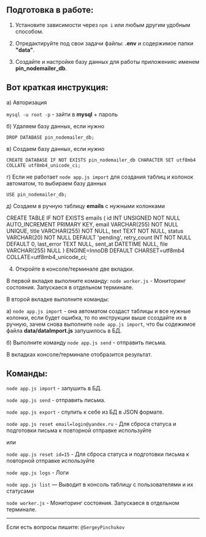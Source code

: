 
## Подготовка в работе:

1) Установите зависимости через `npm i`  или любым другим удобным способом.

2) Отредактируйте под свои задачи файлы: **.env** и содержимое папки **"data"**.

3) Создайте и настройке базу данных для работы приложенияс именем **pin_nodemailer_db**.


## Вот краткая инструкция:

а) Авторизация

`mysql -u root -p` - зайти в **mysql** + пароль

б) Удаляем базу данных, если нужно

`DROP DATABASE pin_nodemailer_db;`

в) Создаем базу данных, если нужно

`CREATE DATABASE IF NOT EXISTS pin_nodemailer_db CHARACTER SET utf8mb4 COLLATE utf8mb4_unicode_ci;`

г) Если не работает `node app.js import` для создания таблиц и колонок автоматом, то выбираем базу данных

`USE pin_nodemailer_db;`

д) Cоздаем в ручную таблицу **emails** с нужными колонками

CREATE TABLE IF NOT EXISTS emails (
  id INT UNSIGNED NOT NULL AUTO_INCREMENT PRIMARY KEY,
  email VARCHAR(255) NOT NULL UNIQUE,
  title VARCHAR(255) NOT NULL,
  text TEXT NOT NULL,
  status VARCHAR(20) NOT NULL DEFAULT 'pending',
  retry_count INT NOT NULL DEFAULT 0,
  last_error TEXT NULL,
  sent_at DATETIME NULL,
  file VARCHAR(255) NULL
) ENGINE=InnoDB DEFAULT CHARSET=utf8mb4 COLLATE=utf8mb4_unicode_ci;


4) Откройте в консоле/терминале две вкладки.

В первой вкладке выполните команду: `node worker.js` - Мониторинг состояния. Запускаеся в отдельном терминале.

В второй вкладке выполните команды:

 а) `node app.js import` - она автоматом создаст таблицы и все нужные колонки, если будет ошибка, то по инструкции выше ссоздайте их в ручную, зачем снова выполните `node app.js import`, что бы содежимое файла **data/dataImport.js** запушилось в БД.

 б) Выполните команду `node app.js send` - отправить письма.

 В вкладках консоле/терминале отобразится результат.


## Команды:

`node app.js import` - запушить в БД.

`node app.js send` - отправить письма.

`node app.js export` - спулить к себе из БД в JSON формате.

`node app.js reset email=login@yandex.ru` - Для сброса статуса и подготовки письма к повторной отправке используйте

или

`node app.js reset id=15` - Для сброса статуса и подготовки письма к повторной отправке используйте

`node app.js logs` - Логи

`node app.js list` — Выводит в консоль таблицу с пользователями и их статусами

`node worker.js` - Мониторинг состояния. Запускаеся в отдельном терминале.


---
Если есть вопросы пишите: `@SergeyPinchukov`
